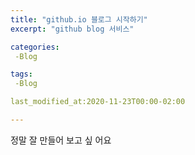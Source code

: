 ```yaml
---
title: "github.io 블로그 시작하기"
excerpt: "github blog 서비스"

categories:
 -Blog

tags:
 -Blog

last_modified_at:2020-11-23T00:00-02:00

---
```


정말 잘 만들어 보고 싶 어요


